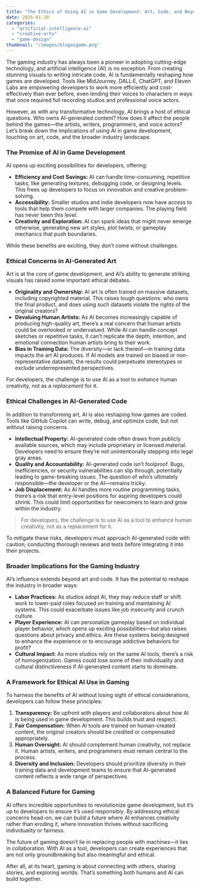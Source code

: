 ```yaml
---
title: "The Ethics of Using AI in Game Development: Art, Code, and Beyond"
date: 2025-01-28
categories: 
  - "artificial-intelligence-ai"
  - "creative-arts"
  - "game-design"
thumbnail: "/images/blogaigame.png"
---
```


The gaming industry has always been a pioneer in adopting cutting-edge technology, and artificial intelligence (AI) is no exception. From creating stunning visuals to writing intricate code, AI is fundamentally reshaping how games are developed. Tools like MidJourney, DALL·E, ChatGPT, and Eleven Labs are empowering developers to work more efficiently and cost-effectively than ever before, even lending their voices to characters in ways that once required full recording studios and professional voice actors.

However, as with any transformative technology, AI brings a host of ethical questions. Who owns AI-generated content? How does it affect the people behind the games—the artists, writers, programmers, and voice actors? Let’s break down the implications of using AI in game development, touching on art, code, and the broader industry landscape.

### The Promise of AI in Game Development

AI opens up exciting possibilities for developers, offering:

- **Efficiency and Cost Savings:** AI can handle time-consuming, repetitive tasks, like generating textures, debugging code, or designing levels. This frees up developers to focus on innovation and creative problem-solving.
- **Accessibility:** Smaller studios and indie developers now have access to tools that help them compete with larger companies. The playing field has never been this level.
- **Creativity and Exploration:** AI can spark ideas that might never emerge otherwise, generating new art styles, plot twists, or gameplay mechanics that push boundaries.

While these benefits are exciting, they don’t come without challenges.

### Ethical Concerns in AI-Generated Art

Art is at the core of game development, and AI’s ability to generate striking visuals has raised some important ethical debates.

- **Originality and Ownership:** AI art is often trained on massive datasets, including copyrighted material. This raises tough questions: who owns the final product, and does using such datasets violate the rights of the original creators?
- **Devaluing Human Artists:** As AI becomes increasingly capable of producing high-quality art, there’s a real concern that human artists could be overlooked or undervalued. While AI can handle concept sketches or repetitive tasks, it can’t replicate the depth, intention, and emotional connection human artists bring to their work.
- **Bias in Training Data:** The diversity—or lack thereof—in training data impacts the art AI produces. If AI models are trained on biased or non-representative datasets, the results could perpetuate stereotypes or exclude underrepresented perspectives.

For developers, the challenge is to use AI as a tool to _enhance_ human creativity, not as a _replacement_ for it.

### Ethical Challenges in AI-Generated Code

In addition to transforming art, AI is also reshaping how games are coded. Tools like GitHub Copilot can write, debug, and optimize code, but not without raising concerns.

- **Intellectual Property:** AI-generated code often draws from publicly available sources, which may include proprietary or licensed material. Developers need to ensure they’re not unintentionally stepping into legal gray areas.
- **Quality and Accountability:** AI-generated code isn’t foolproof. Bugs, inefficiencies, or security vulnerabilities can slip through, potentially leading to game-breaking issues. The question of who’s ultimately responsible—the developer or the AI—remains tricky.
- **Job Displacement:** As AI handles more routine programming tasks, there’s a risk that entry-level positions for aspiring developers could shrink. This could limit opportunities for newcomers to learn and grow within the industry.

> For developers, the challenge is to use AI as a tool to enhance human creativity, not as a replacement for it.

To mitigate these risks, developers must approach AI-generated code with caution, conducting thorough reviews and tests before integrating it into their projects.

### Broader Implications for the Gaming Industry

AI’s influence extends beyond art and code. It has the potential to reshape the industry in broader ways:

- **Labor Practices:** As studios adopt AI, they may reduce staff or shift work to lower-paid roles focused on training and maintaining AI systems. This could exacerbate issues like job insecurity and crunch culture.
- **Player Experience:** AI can personalize gameplay based on individual player behavior, which opens up exciting possibilities—but also raises questions about privacy and ethics. Are these systems being designed to enhance the experience or to encourage addictive behaviors for profit?
- **Cultural Impact:** As more studios rely on the same AI tools, there’s a risk of homogenization. Games could lose some of their individuality and cultural distinctiveness if AI-generated content starts to dominate.

### A Framework for Ethical AI Use in Gaming

To harness the benefits of AI without losing sight of ethical considerations, developers can follow these principles:

1. **Transparency:** Be upfront with players and collaborators about how AI is being used in game development. This builds trust and respect.
2. **Fair Compensation:** When AI tools are trained on human-created content, the original creators should be credited or compensated appropriately.
3. **Human Oversight:** AI should complement human creativity, not replace it. Human artists, writers, and programmers must remain central to the process.
4. **Diversity and Inclusion:** Developers should prioritize diversity in their training data and development teams to ensure that AI-generated content reflects a wide range of perspectives.

### A Balanced Future for Gaming

AI offers incredible opportunities to revolutionize game development, but it’s up to developers to ensure it’s used responsibly. By addressing ethical concerns head-on, we can build a future where AI enhances creativity rather than eroding it, where innovation thrives without sacrificing individuality or fairness.

The future of gaming doesn’t lie in replacing people with machines—it lies in collaboration. With AI as a tool, developers can create experiences that are not only groundbreaking but also meaningful and ethical.

After all, at its heart, gaming is about connecting with others, sharing stories, and exploring worlds. That’s something both humans and AI can build together.
